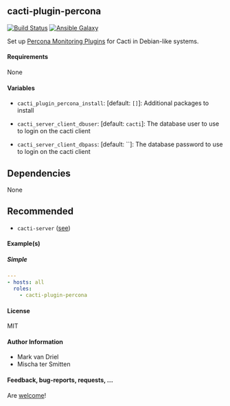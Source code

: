 ## cacti-plugin-percona 

[![Build Status](https://travis-ci.org/Oefenweb/ansible-cacti-plugin-percona.svg?branch=master)](https://travis-ci.org/Oefenweb/ansible-cacti-plugin-percona) [![Ansible Galaxy](http://img.shields.io/badge/ansible--galaxy-cacti--plugin--percona-blue.svg)](https://galaxy.ansible.com/Oefenweb/cacti-plugin-percona/)

Set up [Percona Monitoring Plugins](https://www.percona.com/software/mysql-tools/percona-monitoring-plugins) for Cacti in Debian-like systems.

#### Requirements

None

#### Variables

* `cacti_plugin_percona_install`: [default: `[]`]: Additional packages to install

* `cacti_server_client_dbuser`: [default: `cacti`]: The database user to use to login on the cacti client
* `cacti_server_client_dbpass`: [default: ``]: The database password to use to login on the cacti client

## Dependencies

None

## Recommended

* `cacti-server` ([see](https://github.com/Oefenweb/ansible-cacti-server))

#### Example(s)

##### Simple

```yaml
---
- hosts: all
  roles:
    - cacti-plugin-percona
```

#### License

MIT

#### Author Information

* Mark van Driel
* Mischa ter Smitten

#### Feedback, bug-reports, requests, ...

Are [welcome](https://github.com/Oefenweb/ansible-cacti-plugin-percona/issues)!
